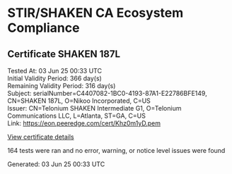 # STIR/SHAKEN CA Ecosystem Compliance

## Certificate SHAKEN 187L

Tested At: 03 Jun 25 00:33 UTC\
Initial Validity Period: 366 day(s)\
Remaining Validity Period: 316 day(s)\
Subject: serialNumber=C4407082-1BC0-4193-87A1-E22786BFE149, CN=SHAKEN 187L, O=Nikoo Incorporated, C=US\
Issuer: CN=Telonium SHAKEN Intermediate G1, O=Telonium Communications LLC, L=Atlanta, ST=GA, C=US\
Link: https://eon.peeredge.com/cert/Khz0m1yD.pem

[View certificate details](https://x509.io/?cert=MIIDJzCCAs2gAwIBAgIQZkXCWIyGOTVqZnvZvsOyvTAKBggqhkjOPQQDAjB8MQswCQYDVQQGEwJVUzELMAkGA1UECAwCR0ExEDAOBgNVBAcMB0F0bGFudGExJDAiBgNVBAoMG1RlbG9uaXVtIENvbW11bmljYXRpb25zIExMQzEoMCYGA1UEAwwfVGVsb25pdW0gU0hBS0VOIEludGVybWVkaWF0ZSBHMTAeFw0yNTA0MTQxODQzMDlaFw0yNjA0MTQxODQ0MDlaMG8xCzAJBgNVBAYTAlVTMRswGQYDVQQKExJOaWtvbyBJbmNvcnBvcmF0ZWQxFDASBgNVBAMTC1NIQUtFTiAxODdMMS0wKwYDVQQFEyRDNDQwNzA4Mi0xQkMwLTQxOTMtODdBMS1FMjI3ODZCRkUxNDkwWTATBgcqhkjOPQIBBggqhkjOPQMBBwNCAAT0xVdRaUeNXljgAHpv%2B16d8mSXhgzAxvgGVvz8hScL%2FgmdEd5QRD%2BVrYGiqfkqrTdCChWDup4xX57d0fpmaf9Wo4IBPDCCATgwDgYDVR0PAQH%2FBAQDAgeAMAwGA1UdEwEB%2FwQCMAAwHQYDVR0OBBYEFCFeBZksa3Eu%2BLZ156%2FqONWtOvmyMB8GA1UdIwQYMBaAFKoku%2F8UdUB5LYdv6A1Bd8q7zYiwMBcGA1UdIAQQMA4wDAYKYIZIAYb%2FCQEBBDCBpgYDVR0fBIGeMIGbMIGYoDqgOIY2aHR0cHM6Ly9hdXRoZW50aWNhdGUtYXBpLmljb25lY3Rpdi5jb20vZG93bmxvYWQvdjEvY3JsolqkWDBWMRQwEgYDVQQHEwtCcmlkZ2V3YXRlcjELMAkGA1UECBMCTkoxEzARBgNVBAMTClNUSS1QQSBDUkwxCzAJBgNVBAYTAlVTMQ8wDQYDVQQKEwZTVEktUEEwFgYIKwYBBQUHARoECjAIoAYWBDE4N0wwCgYIKoZIzj0EAwIDSAAwRQIgYmypC8IS97VfiRxcU2Iop18Izh0JyyhTGBmd5wxtOvkCIQCkNVQpBPX8yT4JUB0XwgauesxI%2B8yrDPgrJm3cE%2Fdeow%3D%3D)

164 tests were ran and no error, warning, or notice level issues were found


Generated: 03 Jun 25 00:33 UTC